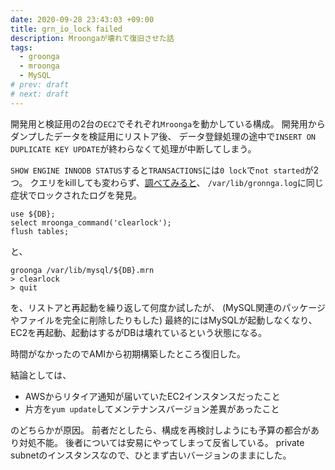 ```yaml
---
date: 2020-09-28 23:43:03 +09:00
title: grn_io_lock failed
description: Mroongaが壊れて復旧させた話
tags:
  - groonga
  - mroonga
  - MySQL
# prev: draft
# next: draft
---
```


開発用と検証用の2台の`EC2`でそれぞれ`Mroonga`を動かしている構成。
開発用からダンプしたデータを検証用にリストア後、
データ登録処理の途中で`INSERT ON DUPLICATE KEY UPDATE`が終わらなくて処理が中断してしまう。

`SHOW ENGINE INNODB STATUS`すると`TRANSACTIONS`には`0 lock`で`not started`が2つ。
クエリをkillしても変わらず、[調べてみると](http://y-ken.hatenablog.com/entry/how-to-unlock-mroonga-database)、
`/var/lib/gronnga.log`に同じ症状でロックされたログを発見。
```mysql
use ${DB};
select mroonga_command('clearlock');
flush tables;
```
と、
```
groonga /var/lib/mysql/${DB}.mrn
> clearlock
> quit
```
を、リストアと再起動を繰り返して何度か試したが、
(MySQL関連のパッケージやファイルを完全に削除したりもした)
最終的にはMySQLが起動しなくなり、
EC2を再起動、起動はするがDBは壊れているという状態になる。

時間がなかったのでAMIから初期構築したところ復旧した。

結論としては、
- AWSからリタイア通知が届いていたEC2インスタンスだったこと
- 片方を`yum update`してメンテナンスバージョン差異があったこと

のどちらかが原因。
前者だとしたら、構成を再検討しようにも予算の都合があり対処不能。
後者については安易にやってしまって反省している。
private subnetのインスタンスなので、ひとまず古いバージョンのままにした。

